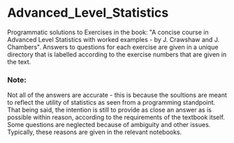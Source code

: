 # Advanced_Level_Statistics

Programmatic solutions to Exercises in the book: "A concise course in Advanced Level Statistics with worked examples - by J. Crawshaw and J. Chambers". Answers to questions for each exercise are given in a unique directory that is labelled according to the exercise numbers that are given in the text.

### Note:
Not all of the answers are accurate - this is because the soultions are meant to reflect the utility of statistics as seen from a programming standpoint. That being said, the intention is still to provide as close an answer as is possible within reason, according to the requirements of the textbook itself. Some questions are neglected because of ambiguity and other issues. Typically, these reasons are given in the relevant notebooks.
